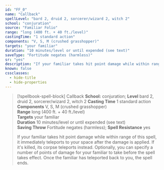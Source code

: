 ```yaml
---
id: "FF_0"
name: "Callback"
spellLevel: "bard 2, druid 2, sorcerer/wizard 2, witch 2"
school: "conjuration"
source: "Familiar Folio"
range: "long (400 ft. + 40 ft./level)"
castingTime: "1 standard action"
components: "V, S, M (crushed grasshopper)"
targets: "your familiar"
duration: "10 minutes/level or until expended (see text)"
saveType: "Fortitude negates (harmless)"
sr: "yes"
description: "If your familiar takes hit point damage while within range of this spell, it immediately teleports to your space after the damage is applied. If it's killed, its corpse teleports instead. Optionally, you can specify a number of points of damage for your familiar to take before the spell takes effect. Once the familiar has teleported back to you, the spell ends."
known: false
cssclasses:
  - hide-title
  - hide-properties
---
```


> [!spellbook-spell-block] Callback
> **School:** conjuration; **Level** bard 2, druid 2, sorcerer/wizard 2, witch 2
> **Casting Time** 1 standard action  
> **Components** V, S, M (crushed grasshopper)  
> **Range** long (400 ft. + 40 ft./level)  
> **Targets** your familiar  
> **Duration** 10 minutes/level or until expended (see text)  
> **Saving Throw** Fortitude negates (harmless); **Spell Resistance** yes
> 
> If your familiar takes hit point damage while within range of this spell, it immediately teleports to your space after the damage is applied. If it's killed, its corpse teleports instead. Optionally, you can specify a number of points of damage for your familiar to take before the spell takes effect. Once the familiar has teleported back to you, the spell ends.